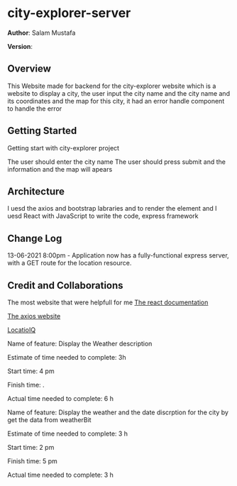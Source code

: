 # city-explorer-server

**Author**: Salam Mustafa


**Version**: 

## Overview

This Website made for backend for the city-explorer website which is a website to display a city, the user input the city name and the city name and its coordinates and the map for
this city, it had an error handle component to handle the error

## Getting Started

Getting start with city-explorer project

The user should enter the city name
The user should press submit and the information and the map will apears



## Architecture

I uesd the axios and bootstrap labraries and to render the element and I uesd React with JavaScript to write the code, express framework

## Change Log


13-06-2021 8:00pm - Application now has a fully-functional express server, with a GET route for the location resource. 

## Credit and Collaborations

The most website that were helpfull for me
[The react documentation ](https://react-bootstrap.netlify.app/getting-started/introduction)

[The axios website](https://www.npmjs.com/package/axios)

[LocatioIQ](https://locationiq.com/docs)


Name of feature: Display the Weather description

Estimate of time needed to complete: 3h

Start time: 4 pm

Finish time: .

Actual time needed to complete: 6 h



Name of feature: Display the weather and the date discrption for the city by get the data from weatherBit 


Estimate of time needed to complete: 3 h

Start time: 2 pm

Finish time: 5 pm

Actual time needed to complete: 3 h